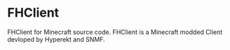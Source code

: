 # FHClient
FHClient for Minecraft source code.
FHClient is a Minecraft modded Client devloped by Hyperekt and SNMF.
